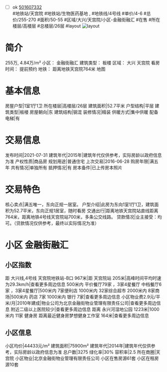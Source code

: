 - [ ] ok [501607332](https://bj.5i5j.com/ershoufang/501607332.html)  
 #地铁站/天宫院 #地铁站/生物医药基地 ,  #地铁线/4号线
#单价/4-6 #总价/255-270 #面积/50-55   #区域/大兴/天宫院/小区-金融街融汇 #在售 #所在楼层/高楼层 #总楼层/26层 #layout 
![layout](http://image2a.5i5j.com/bdir/layout/383399.jpg_P5.jpg) 
# 简介 
 255万,  4.84万/m² 
小区： 金融街融汇
建筑类型： 板楼
区域： 大兴 天宫院
看房时间： 提前预约
地铁： 距离地铁天宫院764米 地图
# 基本信息 
 房屋户型|1室1厅1卫
所在楼层|高楼层/26层
建筑面积|52.7平米
户型结构|平层
建筑类型|板楼
房屋朝向|东
建筑结构|钢混
装修情况|精装
供暖方式|集中供暖
配备电梯|有
# 交易信息 
 发布时间|2021-07-31
建筑年代|2015年|建筑年代仅供参考，实际房龄以政府信息为准
产权性质|商品房
规划用途|普通住宅
上次交易|2016-06-28
购房年限|满五年
共有情况|单独所有
抵押情况|有
房本备件|已上传房本照片
# 交易特色 
 核心卖点|满五唯一，东向正规一居室。
户型介绍|此房为东向1室1厅1卫，建筑面积为52.7平米，东向正规1居室，随时看房
交通出行|距离地铁天宫院站直线距离764米，距离地铁4号线天宫院站700米，多条公交线路。
贷款情况|业主接受：均可。（贷款情况仅供参考，最终以实际情况为准）
# 小区 金融街融汇
## 小区指数 
 距 大兴线,4号线 天宫院地铁站-B口 967米|距 天宫院站 205米|高峰时间平均时速为29.3km/h|查看更多周边信息
500米内 平价餐厅79家 ，3家4星餐厅
中档餐厅6家 ，3家4星餐厅|500米内 7家便利店
1000米内 32家综合超市
2000米内 8家商场|500米内 药店 7家
1000米内 银行 7家|查看更多周边信息
小区物业费2.9元/平米/月|2010年建成|物业公司为北京金融街物业管理有限责任公司|查看更多周边信息
附近二级以上医院较少|查看更多周边信息
距离 永兴河湿地公园 1223米|1000米内 11家 健身房
距离最近健身房梦想健身工作室 164米|查看更多周边信息
## 小区信息 
 小区均价|44433元/m²
建筑面积|75900m²
建筑年代|2014年|建筑年代仅供参考，实际房龄以政府信息为准
总户数|3275
绿化率|30%
容积率|2.5
所在商圈|天宫院
小区物业|北京金融街物业管理有限责任公司
小区在售房源61套
小区在租房源10套

